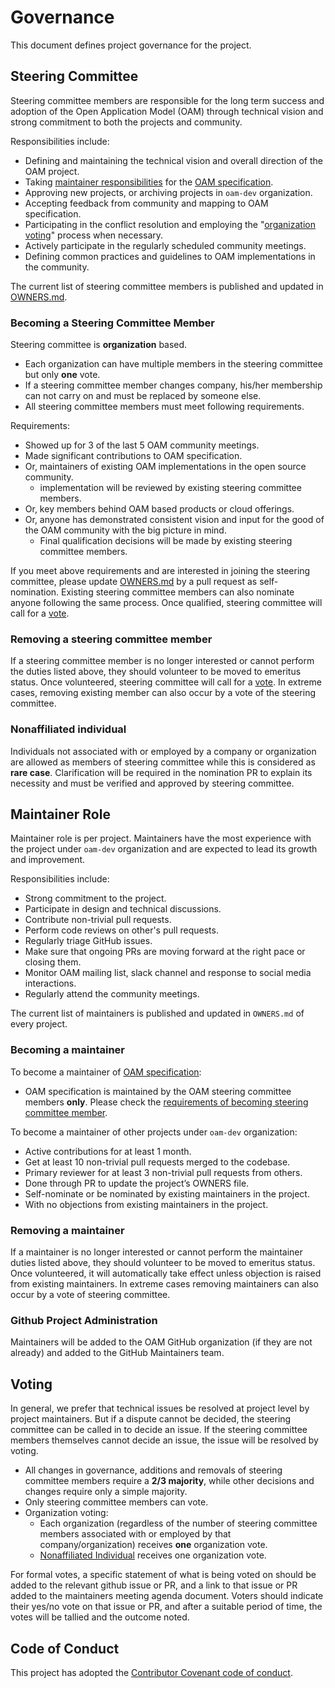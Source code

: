 # Governance

This document defines project governance for the project.


## Steering Committee

Steering committee members are responsible for the long term success and adoption of the Open Application Model (OAM) through technical vision and strong commitment to both the projects and community.

Responsibilities include:

* Defining and maintaining the technical vision and overall direction of the OAM project.
* Taking [maintainer responsibilities](#Maintainer-Role) for the [OAM specification](https://github.com/oam-dev/spec).
* Approving new projects, or archiving projects in `oam-dev` organization.
* Accepting feedback from community and mapping to OAM specification.
* Participating in the conflict resolution and employing the "[organization voting](#Voting)" process when necessary.
* Actively participate in the regularly scheduled community meetings.
* Defining common practices and guidelines to OAM implementations in the community.

The current list of steering committee members is published and updated in [OWNERS.md](OWNERS.md#steering-committee).

### Becoming a Steering Committee Member

Steering committee is **organization** based.
- Each organization can have multiple members in the steering committee but only **one** vote.
- If a steering committee member changes company, his/her membership can not carry on and must be replaced by someone else.
- All steering committee members must meet following requirements.

Requirements:

- Showed up for 3 of the last 5 OAM community meetings.
- Made significant contributions to OAM specification.
- Or, maintainers of existing OAM implementations in the open source community.
    - implementation will be reviewed by existing steering committee members.
- Or, key members behind OAM based products or cloud offerings.
- Or, anyone has demonstrated consistent vision and input for the good of the OAM community with the big picture in mind.
    - Final qualification decisions will be made by existing steering committee members.

If you meet above requirements and are interested in joining the steering committee, please update [OWNERS.md](OWNERS.md#steering-committee) by a pull request as self-nomination. Existing steering committee members can also nominate anyone following the same process. Once qualified, steering committee will call for a [vote](#Voting).

### Removing a steering committee member

If a steering committee member is no longer interested or cannot perform the duties listed above, they should volunteer to be moved to emeritus status. Once volunteered, steering committee will call for a [vote](#Voting). In extreme cases, removing existing member can also occur by a vote of the steering committee.

### Nonaffiliated individual

Individuals not associated with or employed by a company or organization are allowed as members of steering committee while this is considered as **rare case**. Clarification will be required in the nomination PR to explain its necessity and must be verified and approved by steering committee.

## Maintainer Role

Maintainer role is per project. Maintainers have the most experience with the project under `oam-dev` organization and are expected to lead its growth and improvement.

Responsibilities include:

* Strong commitment to the project.
* Participate in design and technical discussions.
* Contribute non-trivial pull requests.
* Perform code reviews on other's pull requests.
* Regularly triage GitHub issues.
* Make sure that ongoing PRs are moving forward at the right pace or closing them.
* Monitor OAM mailing list, slack channel and response to social media interactions.
* Regularly attend the community meetings.

The current list of maintainers is published and updated in `OWNERS.md` of every project.

### Becoming a maintainer

To become a maintainer of [OAM specification](https://github.com/oam-dev/spec): 
- OAM specification is maintained by the OAM steering committee members **only**. Please check the [requirements of becoming steering committee member](#Becoming-a-Steering-Committee-Member).


To become a maintainer of other projects under `oam-dev` organization:

- Active contributions for at least 1 month.
- Get at least 10 non-trivial pull requests merged to the codebase.
- Primary reviewer for at least 3 non-trivial pull requests from others.
- Done through PR to update the project’s OWNERS file.
- Self-nominate or be nominated by existing maintainers in the project.
- With no objections from existing maintainers in the project.

### Removing a maintainer

If a maintainer is no longer interested or cannot perform the maintainer duties listed above, they should volunteer to be moved to emeritus status. Once volunteered, it will automatically take effect unless objection is raised from existing maintainers. In extreme cases removing maintainers can also occur by a vote of steering committee.


### Github Project Administration

Maintainers will be added to the OAM GitHub organization (if they are not already) and added to the GitHub Maintainers team.

## Voting

In general, we prefer that technical issues be resolved at project level by project maintainers. But if a dispute cannot be decided, the steering committee can be called in to decide an issue. If the steering committee members themselves cannot decide an issue, the issue will be resolved by voting. 

- All changes in governance, additions and removals of steering committee members require a **2/3 majority**, while other decisions and changes require only a simple majority.
- Only steering committee members can vote.
- Organization voting:
    - Each organization (regardless of the number of steering committee members associated with or employed by that company/organization) receives **one** organization vote.
    - [Nonaffiliated Individual](#Nonaffiliated-individual) receives one organization vote. 

For formal votes, a specific statement of what is being voted on should be added to the relevant github issue or PR, and a link to that issue or PR added to the maintainers meeting agenda document. Voters should indicate their yes/no vote on that issue or PR, and after a suitable period of time, the votes will be tallied and the outcome noted.

## Code of Conduct
This project has adopted the [Contributor Covenant code of conduct](code-of-conduct.md/).

